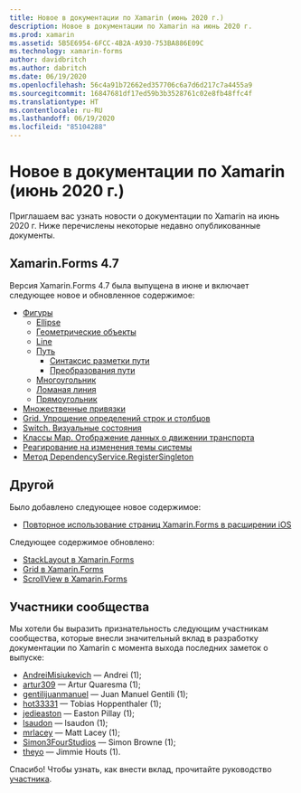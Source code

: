 ```yaml
---
title: Новое в документации по Xamarin (июнь 2020 г.)
description: Новое в документации по Xamarin на июнь 2020 г.
ms.prod: xamarin
ms.assetid: 5B5E6954-6FCC-4B2A-A930-753BA886E09C
ms.technology: xamarin-forms
author: davidbritch
ms.author: dabritch
ms.date: 06/19/2020
ms.openlocfilehash: 56c4a91b72662ed357706c6a7d6d217c7a4455a9
ms.sourcegitcommit: 16847681df17ed59b3b3528761c02e8fb48ffc4f
ms.translationtype: HT
ms.contentlocale: ru-RU
ms.lasthandoff: 06/19/2020
ms.locfileid: "85104288"
---
```

# <a name="xamarin-docs-whats-new-june-2020"></a>Новое в документации по Xamarin (июнь 2020 г.)

Приглашаем вас узнать новости о документации по Xamarin на июнь 2020 г. Ниже перечислены некоторые недавно опубликованные документы.

## <a name="xamarinforms-47"></a>Xamarin.Forms 4.7

Версия Xamarin.Forms 4.7 была выпущена в июне и включает следующее новое и обновленное содержимое:

- [Фигуры](~/xamarin-forms/user-interface/shapes/index.md)
  - [Ellipse](~/xamarin-forms/user-interface/shapes/ellipse.md)
  - [Геометрические объекты](~/xamarin-forms/user-interface/shapes/geometries.md)
  - [Line](~/xamarin-forms/user-interface/shapes/line.md)
  - [Путь](~/xamarin-forms/user-interface/shapes/path.md)
    - [Синтаксис разметки пути](~/xamarin-forms/user-interface/shapes/path-markup-syntax.md)
    - [Преобразования пути](~/xamarin-forms/user-interface/shapes/path-transforms.md)
  - [Многоугольник](~/xamarin-forms/user-interface/shapes/polygon.md)
  - [Ломаная линия](~/xamarin-forms/user-interface/shapes/polyline.md)
  - [Прямоугольник](~/xamarin-forms/user-interface/shapes/rectangle.md)  
- [Множественные привязки](~/xamarin-forms/app-fundamentals/data-binding/multibinding.md)
- [Grid. Упрощение определений строк и столбцов](~/xamarin-forms/user-interface/layouts/grid.md#simplify-row-and-column-definitions)
- [Switch. Визуальные состояния](~/xamarin-forms/user-interface/switch.md#switch-visual-states)
- [Классы Map. Отображение данных о движении транспорта](~/xamarin-forms/user-interface/map/map.md#show-traffic-data)
- [Реагирование на изменения темы системы](~/xamarin-forms/user-interface/theming/system-theme-changes.md)
- [Метод DependencyService.RegisterSingleton](~/xamarin-forms/app-fundamentals/dependency-service/registration-and-resolution.md#registration-by-method)

## <a name="other"></a>Другой

Было добавлено следующее новое содержимое:

- [Повторное использование страниц Xamarin.Forms в расширении iOS](~/ios/platform/extensions-with-xamarinforms.md)

Следующее содержимое обновлено:

- [StackLayout в Xamarin.Forms](~/xamarin-forms/user-interface/layouts/stacklayout.md)
- [Grid в Xamarin.Forms](~/xamarin-forms/user-interface/layouts/grid.md)
- [ScrollView в Xamarin.Forms](~/xamarin-forms/user-interface/layouts/scrollview.md)

## <a name="community-contributors"></a>Участники сообщества

Мы хотели бы выразить признательность следующим участникам сообщества, которые внесли значительный вклад в разработку документации по Xamarin с момента выхода последних заметок о выпуске:

- [AndreiMisiukevich](https://github.com/AndreiMisiukevich) — Andrei (1);
- [artur309](https://github.com/artur309) — Artur Quaresma (1);
- [gentilijuanmanuel](https://github.com/gentilijuanmanuel) — Juan Manuel Gentili (1);
- [hot33331](https://github.com/hot33331) — Tobias Hoppenthaler (1);
- [jedieaston](https://github.com/jedieaston) — Easton Pillay (1);
- [lsaudon](https://github.com/lsaudon) — lsaudon (1);
- [mrlacey](https://github.com/mrlacey) — Matt Lacey (1);
- [Simon3FourStudios](https://github.com/Simon3FourStudios) — Simon Browne (1);
- [theyo](https://github.com/theyo) — Jimmie Houts (1).

Спасибо! Чтобы узнать, как внести вклад, прочитайте руководство [участника](https://github.com/MicrosoftDocs/xamarin-docs/blob/live/CONTRIBUTING.md).
